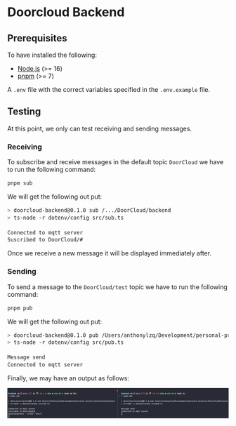 # Doorcloud Backend

## Prerequisites

To have installed the following:

- [Node.js](https://nodejs.org/) (>= 16)
- [pnpm](https://pnpm.io/) (>= 7)

A `.env` file with the correct variables specified in the `.env.example` file.

## Testing

At this point, we only can test receiving and sending messages.

### Receiving

To subscribe and receive messages in the default topic `DoorCloud` we have to run the following command:

```bash
pnpm sub
```

We will get the following out put:

```bash
> doorcloud-backend@0.1.0 sub /.../DoorCloud/backend
> ts-node -r dotenv/config src/sub.ts

Connected to mqtt server
Suscribed to DoorCloud/#
```

Once we receive a new message it will be displayed immediately after.

### Sending

To send a message to the `DoorCloud/test` topic we have to run the following command:

```bash
pnpm pub
```

We will get the following out put:

```bash
> doorcloud-backend@0.1.0 pub /Users/anthonylzq/Development/personal-projects/DoorCloud/backend
> ts-node -r dotenv/config src/pub.ts

Message send
Connected to mqtt server
```

Finally, we may have an output as follows:

![](basic_pub_sub_test.png)
